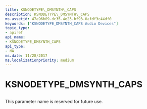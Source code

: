 ```yaml
---
title: KSNODETYPE\_DMSYNTH\_CAPS
description: KSNODETYPE\_DMSYNTH\_CAPS
ms.assetid: 47a96b09-dc35-4e23-bf93-0afdf3c44df0
keywords: ["KSNODETYPE_DMSYNTH_CAPS Audio Devices"]
topic_type:
- apiref
api_name:
- KSNODETYPE_DMSYNTH_CAPS
api_type:
- NA
ms.date: 11/28/2017
ms.localizationpriority: medium
---
```


# KSNODETYPE\_DMSYNTH\_CAPS


## <span id="ddk_ksnodetype_dmsynth_caps_ks"></span><span id="DDK_KSNODETYPE_DMSYNTH_CAPS_KS"></span>


This parameter name is reserved for future use.

 

 





